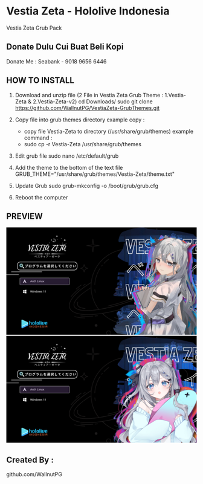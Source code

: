 # Vestia Zeta - Hololive Indonesia
Vestia Zeta Grub Pack


## Donate Dulu Cui Buat Beli Kopi
Donate Me :
Seabank - 9018 9656 6446


## HOW TO INSTALL
1. Download and unzip file (2 File in Vestia Zeta Grub Theme : 1.Vestia-Zeta & 2.Vestia-Zeta-v2)
    cd Downloads/
    sudo git clone https://github.com/WallnutPG/VestiaZeta-GrubThemes.git

3. Copy file into grub themes directory
    example copy :
    - copy file Vestia-Zeta to directory (/usr/share/grub/themes)
    example command :
    - sudo cp -r Vestia-Zeta  /usr/share/grub/themes

4. Edit grub file
    sudo nano /etc/default/grub

5. Add the theme to the bottom of the text file
    GRUB_THEME="/usr/share/grub/themes/Vestia-Zeta/theme.txt"

6. Update Grub
    sudo grub-mkconfig -o /boot/grub/grub.cfg

7. Reboot the computer

## PREVIEW
![Vestia-Zeta](/preview/vestia-zeta.png)
![Vestia-Zeta-v2](/preview/vestia-zeta-v2.png)

## Created By :
github.com/WallnutPG
